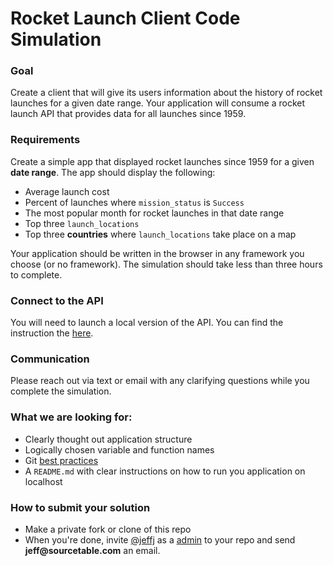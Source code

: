 
# Rocket Launch Client Code Simulation

### Goal
Create a client that will give its users information about the history of rocket launches for a given date range.  Your application will consume a rocket launch API that provides data for all launches since 1959. 

### Requirements
Create a simple app that displayed rocket launches since 1959 for a given __date range__.  The app should display the following:

* Average launch cost
* Percent of launches where `mission_status` is `Success`
* The most popular month for rocket launches in that date range
* Top three `launch_locations`
* Top three __countries__ where `launch_locations` take place on a map

Your application should be written in the browser in any framework you choose (or no framework). The simulation should take less than three hours to complete.

### Connect to the API
You will need to launch a local version of the API.  You can find the instruction the  [here](https://github.com/sourcetable/Samples.RocketLaunches).

### Communication
Please reach out via text or email with any clarifying questions while you complete the simulation.

### What we are looking for:

* Clearly thought out application structure
* Logically chosen variable and function names
* Git [best practices](https://guides.github.com/introduction/flow/)
* A `README.md` with clear instructions on how to run you application on localhost


### How to submit your solution
* Make a private fork or clone of this repo
* When you're done, invite [@jeffj](https://github.com/jeffj) as a [admin](https://docs.github.com/en/github/setting-up-and-managing-organizations-and-teams/repository-permission-levels-for-an-organization#permission-levels-for-repositories-owned-by-an-organization) to your repo and send __jeff@sourcetable.com__ an email.
